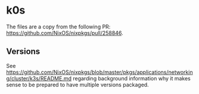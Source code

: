 # k0s

The files are a copy from the following PR:
<https://github.com/NixOS/nixpkgs/pull/258846>.


## Versions

See
<https://github.com/NixOS/nixpkgs/blob/master/pkgs/applications/networking/cluster/k3s/README.md>
regarding background information why it makes sense to be prepared to have
multiple versions packaged.
